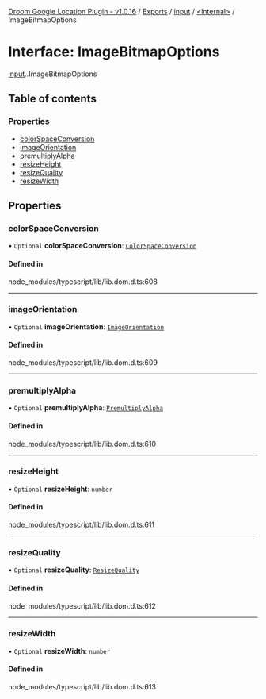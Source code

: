 [Droom Google Location Plugin - v1.0.16](../README.md) / [Exports](../modules.md) / [input](../modules/input.md) / [<internal\>](../modules/input._internal_.md) / ImageBitmapOptions

# Interface: ImageBitmapOptions

[input](../modules/input.md).[<internal>](../modules/input._internal_.md).ImageBitmapOptions

## Table of contents

### Properties

- [colorSpaceConversion](input._internal_.ImageBitmapOptions.md#colorspaceconversion)
- [imageOrientation](input._internal_.ImageBitmapOptions.md#imageorientation)
- [premultiplyAlpha](input._internal_.ImageBitmapOptions.md#premultiplyalpha)
- [resizeHeight](input._internal_.ImageBitmapOptions.md#resizeheight)
- [resizeQuality](input._internal_.ImageBitmapOptions.md#resizequality)
- [resizeWidth](input._internal_.ImageBitmapOptions.md#resizewidth)

## Properties

### colorSpaceConversion

• `Optional` **colorSpaceConversion**: [`ColorSpaceConversion`](../modules/input._internal_.md#colorspaceconversion)

#### Defined in

node_modules/typescript/lib/lib.dom.d.ts:608

___

### imageOrientation

• `Optional` **imageOrientation**: [`ImageOrientation`](../modules/input._internal_.md#imageorientation)

#### Defined in

node_modules/typescript/lib/lib.dom.d.ts:609

___

### premultiplyAlpha

• `Optional` **premultiplyAlpha**: [`PremultiplyAlpha`](../modules/input._internal_.md#premultiplyalpha)

#### Defined in

node_modules/typescript/lib/lib.dom.d.ts:610

___

### resizeHeight

• `Optional` **resizeHeight**: `number`

#### Defined in

node_modules/typescript/lib/lib.dom.d.ts:611

___

### resizeQuality

• `Optional` **resizeQuality**: [`ResizeQuality`](../modules/input._internal_.md#resizequality)

#### Defined in

node_modules/typescript/lib/lib.dom.d.ts:612

___

### resizeWidth

• `Optional` **resizeWidth**: `number`

#### Defined in

node_modules/typescript/lib/lib.dom.d.ts:613
